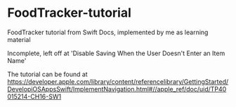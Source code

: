 # FoodTracker-tutorial
FoodTracker tutorial from Swift Docs, implemented by me as learning material

Incomplete, left off at 'Disable Saving When the User Doesn't Enter an Item Name'

The tutorial can be found at https://developer.apple.com/library/content/referencelibrary/GettingStarted/DevelopiOSAppsSwift/ImplementNavigation.html#//apple_ref/doc/uid/TP40015214-CH16-SW1
